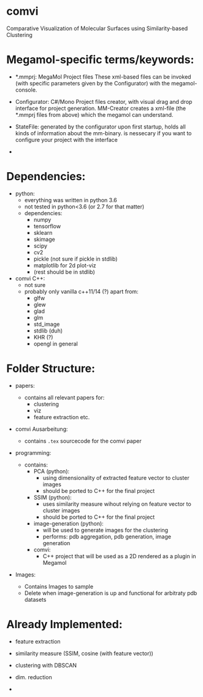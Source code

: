 # comvi
Comparative Visualization of Molecular Surfaces using Similarity-based Clustering

# Megamol-specific terms/keywords:

- *.mmprj: MegaMol Project files
    These xml-based files can be invoked (with specific parameters given by the Configurator) with the megamol-console.

- Configurator: C#/Mono Project files creator, with visual drag and drop interface for project generation.
    MM-Creator creates a xml-file (the *.mmprj files from above) which the megamol can understand.

- StateFile:
	generated by the configurator upon first startup, holds all kinds of information about the mm-binary.
	is nessecary if you want to configure your project with the interface

- 


# Dependencies:
- python:
    - everything was written in python 3.6
    - not tested in  python<3.6 (or 2.7 for that matter)
    - dependencies:
        - numpy
        - tensorflow
        - sklearn
        - skimage
        - scipy
        - cv2
        - pickle (not sure if pickle in stdlib)
        - matplotlib for 2d plot-viz
        - (rest should be in stdlib)
- comvi C++:
    - not sure
    - probably only vanilla c++11/14 (?) apart from:
        - glfw
        - glew
        - glad
        - glm
        - std_image
        - stdlib (duh)
        - KHR (?)
        - opengl in general

# Folder Structure:
- papers:
    - contains all relevant papers for:
        - clustering
        - viz
        - feature extraction etc. 
- comvi Ausarbeitung:
    - contains `.tex` sourcecode for the comvi paper

- programming:
    - contains:
        - PCA (python):
            - using dimensionality of extracted feature vector to cluster images
            - should be ported to C++ for the final project
        - SSIM (python):
            - uses similarity measure wihout relying on feature vector to cluster images
            - should be ported to C++ for the final project
        - image-generation (python):
            - will be used to generate images for the clustering 
            - performs: pdb aggregation, pdb generation, image generation
        - comvi: 
            - C++ project that will be used as a 2D rendered as a plugin in Megamol

- Images:
    - Contains Images to sample 
    - Delete when image-generation is up and functional for arbitraty pdb datasets
    
# Already Implemented:

- feature extraction

- similarity measure (SSIM, cosine (with feature vector))

- clustering with DBSCAN

- dim. reduction 

- 
